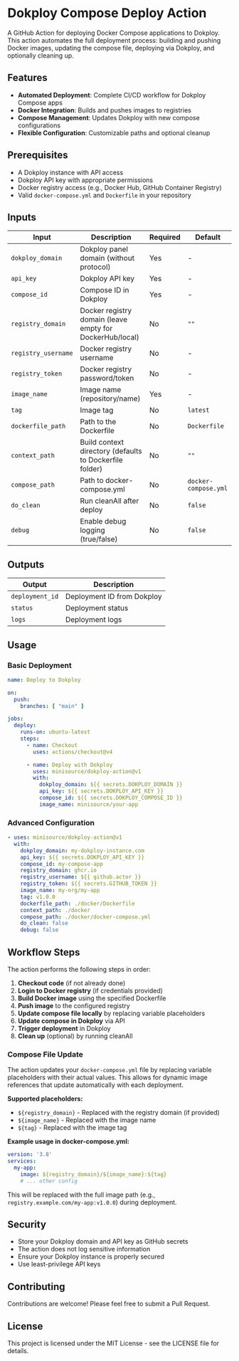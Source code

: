 # Dokploy Compose Deploy Action

A GitHub Action for deploying Docker Compose applications to Dokploy. This action automates the full deployment process: building and pushing Docker images, updating the compose file, deploying via Dokploy, and optionally cleaning up.

## Features

- **Automated Deployment**: Complete CI/CD workflow for Dokploy Compose apps
- **Docker Integration**: Builds and pushes images to registries
- **Compose Management**: Updates Dokploy with new compose configurations
- **Flexible Configuration**: Customizable paths and optional cleanup

## Prerequisites

- A Dokploy instance with API access
- Dokploy API key with appropriate permissions
- Docker registry access (e.g., Docker Hub, GitHub Container Registry)
- Valid `docker-compose.yml` and `Dockerfile` in your repository

## Inputs

| Input | Description | Required | Default |
|-------|-------------|----------|---------|
| `dokploy_domain` | Dokploy panel domain (without protocol) | Yes | - |
| `api_key` | Dokploy API key | Yes | - |
| `compose_id` | Compose ID in Dokploy | Yes | - |
| `registry_domain` | Docker registry domain (leave empty for DockerHub/local) | No | `""` |
| `registry_username` | Docker registry username | No | - |
| `registry_token` | Docker registry password/token | No | - |
| `image_name` | Image name (repository/name) | Yes | - |
| `tag` | Image tag | No | `latest` |
| `dockerfile_path` | Path to the Dockerfile | No | `Dockerfile` |
| `context_path` | Build context directory (defaults to Dockerfile folder) | No | `""` |
| `compose_path` | Path to docker-compose.yml | No | `docker-compose.yml` |
| `do_clean` | Run cleanAll after deploy | No | `false` |
| `debug` | Enable debug logging (true/false) | No | `false` |

## Outputs

| Output | Description |
|--------|-------------|
| `deployment_id` | Deployment ID from Dokploy |
| `status` | Deployment status |
| `logs` | Deployment logs |

## Usage

### Basic Deployment

```yaml
name: Deploy to Dokploy

on:
  push:
    branches: [ "main" ]

jobs:
  deploy:
    runs-on: ubuntu-latest
    steps:
      - name: Checkout
        uses: actions/checkout@v4

      - name: Deploy with Dokploy
        uses: minisource/dokploy-action@v1
        with:
          dokploy_domain: ${{ secrets.DOKPLOY_DOMAIN }}
          api_key: ${{ secrets.DOKPLOY_API_KEY }}
          compose_id: ${{ secrets.DOKPLOY_COMPOSE_ID }}
          image_name: minisource/your-app
```

### Advanced Configuration

```yaml
- uses: minisource/dokploy-action@v1
  with:
    dokploy_domain: my-dokploy-instance.com
    api_key: ${{ secrets.DOKPLOY_API_KEY }}
    compose_id: my-compose-app
    registry_domain: ghcr.io
    registry_username: ${{ github.actor }}
    registry_token: ${{ secrets.GITHUB_TOKEN }}
    image_name: my-org/my-app
    tag: v1.0.0
    dockerfile_path: ./docker/Dockerfile
    context_path: ./docker
    compose_path: ./docker/docker-compose.yml
    do_clean: false
    debug: false
```

## Workflow Steps

The action performs the following steps in order:

1. **Checkout code** (if not already done)
2. **Login to Docker registry** (if credentials provided)
3. **Build Docker image** using the specified Dockerfile
4. **Push image** to the configured registry
5. **Update compose file locally** by replacing variable placeholders
6. **Update compose in Dokploy** via API
7. **Trigger deployment** in Dokploy
8. **Clean up** (optional) by running cleanAll

### Compose File Update

The action updates your `docker-compose.yml` file by replacing variable placeholders with their actual values. This allows for dynamic image references that update automatically with each deployment.

**Supported placeholders:**
- `${registry_domain}` - Replaced with the registry domain (if provided)
- `${image_name}` - Replaced with the image name
- `${tag}` - Replaced with the image tag

**Example usage in docker-compose.yml:**
```yaml
version: '3.8'
services:
  my-app:
    image: ${registry_domain}/${image_name}:${tag}
    # ... other config
```

This will be replaced with the full image path (e.g., `registry.example.com/my-app:v1.0.0`) during deployment.

## Security

- Store your Dokploy domain and API key as GitHub secrets
- The action does not log sensitive information
- Ensure your Dokploy instance is properly secured
- Use least-privilege API keys

## Contributing

Contributions are welcome! Please feel free to submit a Pull Request.

## License

This project is licensed under the MIT License - see the LICENSE file for details.